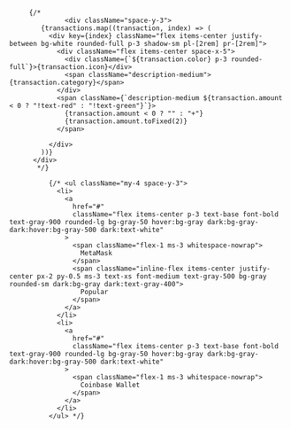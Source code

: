          {/* 
                  <div className="space-y-3">
            {transactions.map((transaction, index) => (
              <div key={index} className="flex items-center justify-between bg-white rounded-full p-3 shadow-sm pl-[2rem] pr-[2rem]">
                <div className="flex items-center space-x-5">
                  <div className={`${transaction.color} p-3 rounded-full`}>{transaction.icon}</div>
                  <span className="description-medium">{transaction.category}</span>
                </div>
                <span className={`description-medium ${transaction.amount < 0 ? "!text-red" : "!text-green"}`}>
                  {transaction.amount < 0 ? "" : "+"}
                  {transaction.amount.toFixed(2)}
                </span>

              </div>
            ))}
          </div>
           */}

              {/* <ul className="my-4 space-y-3">
                <li>
                  <a
                    href="#"
                    className="flex items-center p-3 text-base font-bold text-gray-900 rounded-lg bg-gray-50 hover:bg-gray dark:bg-gray- dark:hover:bg-gray-500 dark:text-white"
                  >
                    <span className="flex-1 ms-3 whitespace-nowrap">
                      MetaMask
                    </span>
                    <span className="inline-flex items-center justify-center px-2 py-0.5 ms-3 text-xs font-medium text-gray-500 bg-gray rounded-sm dark:bg-gray dark:text-gray-400">
                      Popular
                    </span>
                  </a>
                </li>
                <li>
                  <a
                    href="#"
                    className="flex items-center p-3 text-base font-bold text-gray-900 rounded-lg bg-gray-50 hover:bg-gray dark:bg-gray- dark:hover:bg-gray-500 dark:text-white"
                  >
                    <span className="flex-1 ms-3 whitespace-nowrap">
                      Coinbase Wallet
                    </span>
                  </a>
                </li>
              </ul> */}